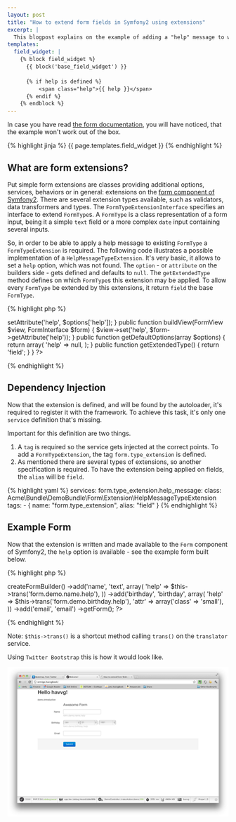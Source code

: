 ```yaml
---
layout: post
title: "How to extend form fields in Symfony2 using extensions"
excerpt: |
  This blogpost explains on the example of adding a "help" message to widgets how to use form type extensions.
templates:
  field_widget: |
    {% block field_widget %}
      {{ block('base_field_widget') }}
    
      {% if help is defined %}
          <span class="help">{{ help }}</span>
      {% endif %}
    {% endblock %}
---
```


In case you have read [the form documentation], you will have noticed, that the example won't work out of the box.

{% highlight jinja %}
{{ page.templates.field_widget }}
{% endhighlight %}

## What are form extensions?

Put simple form extensions are classes providing additional options, services, behaviors or in general: extensions on the [form component of Symfony2].
There are several extension types available, such as validators, data transformers and types.
The `FormTypeExtensionInterface` specifies an interface to extend `FormType`s.
A `FormType` is a class representation of a form input, being it a simple `text` field or a more complex `date` input containing several inputs.

So, in order to be able to apply a help message to existing `FormType` a `FormTypeExtension` is required.
The following code illustrates a possible implementation of a `HelpMessageTypeExtension`.
It's very basic, it allows to set a `help` option, which was not found.
The `option` - or `attribute` on the builders side - gets defined and defaults to `null`.
The `getExtendedType` method defines on which `FormType`s this extension may be applied.
To allow every `FormType` be extended by this extensions, it return `field` the base `FormType`.

{% highlight php %}
<?php

namespace Acme\Bundle\DemoBundle\Form\Extension;

use Symfony\Component\Form\AbstractTypeExtension;
use Symfony\Component\Form\FormInterface;
use Symfony\Component\Form\FormView;
use Symfony\Component\Form\FormBuilder;

class HelpMessageTypeExtension extends AbstractTypeExtension
{
    public function buildForm(FormBuilder $builder, array $options)
    {
        $builder->setAttribute('help', $options['help']);
    }

    public function buildView(FormView $view, FormInterface $form)
    {
        $view->set('help', $form->getAttribute('help'));
    }

    public function getDefaultOptions(array $options)
    {
        return array(
            'help' => null,
        );
    }

    public function getExtendedType()
    {
        return 'field';
    }
}
?>
{% endhighlight %}

## Dependency Injection

Now that the extension is defined, and will be found by the autoloader, it's required to register it with the framework.
To achieve this task, it's only one `service` definition that's missing.

Important for this definition are two things.

1. A `tag` is required so the service gets injected at the correct points.
   To add a `FormTypeExtension`, the tag `form.type_extension` is defined.
2. As mentioned there are several types of extensions, so another specification is required.
   To have the extension being applied on fields, the `alias` will be `field`.

{% highlight yaml %}
services:
    form.type_extension.help_message:
        class: Acme\Bundle\DemoBundle\Form\Extension\HelpMessageTypeExtension
        tags:
          - { name: "form.type_extension", alias: "field" }
{% endhighlight %}

## Example Form

Now that the extension is written and made available to the `Form` component of Symfony2, the `help` option is available - see the example form built below.

{% highlight php %}
<?php
$form = $this->createFormBuilder()
    ->add('name', 'text', array(
        'help' => $this->trans('form.demo.name.help'),
    ))
    ->add('birthday', 'birthday', array(
        'help' => $this->trans('form.demo.birthday.help'),
        'attr' => array('class' => 'small'),
    ))
    ->add('email', 'email')
    ->getForm();
?>
{% endhighlight %}

Note: `$this->trans()` is a shortcut method calling `trans()` on the `translator` service.

Using `Twitter Bootstrap` this is how it would look like.

![A form with help messages](/images/2011/11/Symfony2-example-form-with-help-messages.png "A form with help messages")

[the form documentation]: http://symfony.com/doc/current/cookbook/form/form_customization.html#adding-help-messages
[form component of Symfony2]: https://github.com/symfony/Form
